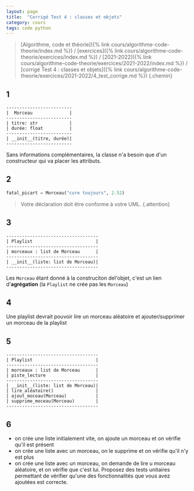 ```yaml
---
layout: page
title:  "Corrigé Test 4 : classes et objets"
category: cours
tags: code python
---
```


> [Algorithme, code et théorie]({% link cours/algorithme-code-theorie/index.md %}) / [exercices]({% link cours/algorithme-code-theorie/exercices/index.md %}) / [2021-2022]({% link cours/algorithme-code-theorie/exercices/2021-2022/index.md %}) / [corrigé Test 4 : classes et objets]({% link cours/algorithme-code-theorie/exercices/2021-2022/4_test_corrige.md %})
{.chemin}

## 1

```text
-------------------------
|  Morceau              |
-------------------------
| titre: str            |
| durée: float          |
-------------------------
| __init__(titre, durée)|
-------------------------
```

Sans informations complémentaires, la classe n'a besoin que d'un constructeur qui va placer les attributs.

## 2

```python
fatal_picart = Morceau("cure toujours", 2.52)
```

> Votre déclaration doit être conforme à votre UML.
{.attention}

## 3

```text
-----------------------------------
| Playlist                        |
-----------------------------------
| morceaux : list de Morceau      |
-----------------------------------
| __init__(liste: list de Morceau)|
-----------------------------------
```

Les `Morceau` étant donné à la construciton del'objet, c'est un lien d'**agrégation** (la `Playlist` ne crée pas les `Morceau`)

## 4

Une playlist devrait pouvoir lire un morceau aléatoire et ajouter/supprimer un morceau de la playlist

## 5

```text
-----------------------------------
| Playlist                        |
-----------------------------------
| morceaux : list de Morceau      |
| piste_lecture                   |
-----------------------------------
| __init__(liste: list de Morceau)|
| lire_aléatoire()                |
| ajout_moceau(Morceau)           |
| supprime_moceau(Morceau)        |
-----------------------------------
```

## 6

* on crée une liste initialement vite, on ajoute un morceau et on vérifie qu'il est présent
* on crée une liste avec un morceau, on le supprime et on vérifie qu'il n'y est plus
* on crée une liste avec un morceau, on demande de lire u morceau aléatoire, et on vérifie que c'est lui.
Proposez des tests unitaires permettant de vérifier qu'une des fonctionnalités que vous avez ajoutées est correcte.

